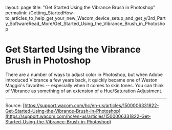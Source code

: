 layout: page
title: "Get Started Using the Vibrance Brush in Photoshop"
permalink: /Getting_StartedHow-to_articles_to_help_get_your_new_Wacom_device_setup_and_get_y/3rd_Party_SoftwareRead_More/Get_Started_Using_the_Vibrance_Brush_in_Photoshop

# Get Started Using the Vibrance Brush in Photoshop

There are a number of ways to adjust color in Photoshop, but when Adobe introduced Vibrance a few years back, it quickly became one of Weston Maggio's favorites -- especially when it comes to skin tones. You can think of Vibrance as something of an extension of a Hue/Saturation Adjustment.

---
Source: [https://support.wacom.com/hc/en-us/articles/1500006331822-Get-Started-Using-the-Vibrance-Brush-in-Photoshop](https://support.wacom.com/hc/en-us/articles/1500006331822-Get-Started-Using-the-Vibrance-Brush-in-Photoshop)
